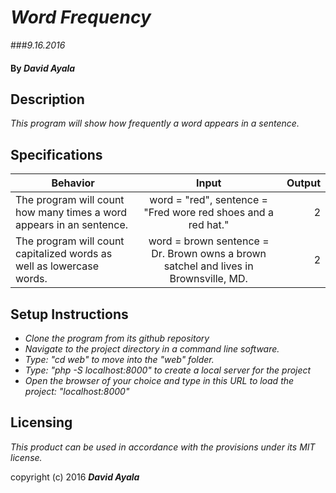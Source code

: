 # _Word Frequency_
###_9.16.2016_

#### By _David Ayala_

## Description

_This program will show how frequently a word appears in a sentence._

## Specifications

|Behavior|Input|Output|
|--------|:---:|-----:|
|The program will count how many times a word appears in an sentence.|word = "red", sentence = "Fred wore red shoes and a red hat."|2|
|The program will count capitalized words as well as lowercase words.|word = brown sentence = Dr. Brown owns a brown satchel and lives in Brownsville, MD.|2|
## Setup Instructions

* _Clone the program from its github repository_
* _Navigate to the project directory in a command line software._
* _Type: "cd web" to move into the "web" folder._
* _Type: "php -S localhost:8000" to create a local server for the project_
* _Open the browser of your choice and type in this URL to load the project: "localhost:8000"_

## Licensing

*This product can be used in accordance with the provisions under its MIT license.*

copyright (c) 2016 **_David Ayala_**
